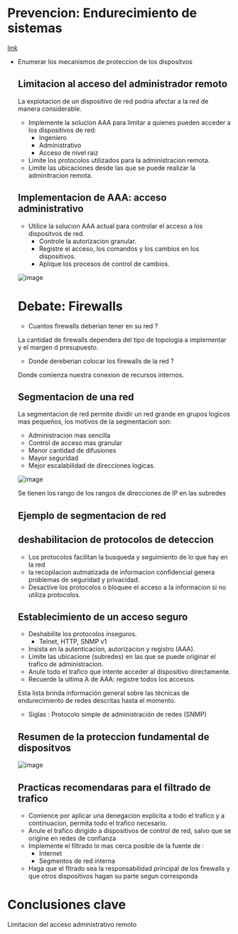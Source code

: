# Prevencion: Endurecimiento de sistemas 
[link](https://awsrestart.vitalsource.com/reader/books/PKI310ES/pageid/0)
- Enumerar los mecanismos de proteccion de los dispositvos 
  
  ## Limitacion al acceso del administrador remoto 
  La explotacion de un dispositivo de red podria afectar a la red de manera considerable.
    - Implemente la solucion AAA para limitar a quienes pueden acceder a los dispositivos de red:
      - Ingeniero 
      - Administrativo
      - Acceso de nivel raiz
    - Limite los protocolos utilizados para la administracion remota.
    - Limite las ubicaciones desde las que se puede realizar la adminitracion remota.

  ## Implementacion de AAA: acceso administrativo 
  - Utilice la solucion AAA actual para controlar el acceso a los dispositvos de red.
    - Controle la autorizacion granular.
    - Registre el acceso, los comandos y los cambios en los dispositivos. 
    - Aplique los procesos de control de cambios.

  ![image](https://user-images.githubusercontent.com/42829215/167170772-d4d3ddc6-2b49-4566-9636-0e2df992e377.png)
  
  
  # Debate: Firewalls
  
  - Cuantos firewalls deberian tener en su red ?
  
  La cantidad de firewalls dependera del tipo de topologia a implementar y el margen d presupuesto.
  
  - Donde dereberian colocar los firewalls de la red ?
  
  Donde comienza nuestra conexion de recursos internos.
  
  ## Segmentacion de una red
  La segmentacion de red permite dividir un red grande en grupos logicos mas pequeños, los motivos de la segmentacion son:
  - Administracion mas sencilla 
  - Control de acceso mas granular 
  - Menor cantidad de difusiones
  - Mayor seguridad
  - Mejor escalabilidad de direcciones logicas.
  
  ![image](https://user-images.githubusercontent.com/42829215/167173235-b1dc4883-0e3e-4d0e-8206-4eebf95a4d79.png)
  
  Se tienen los rango de los rangos de direcciones de IP en las subredes 
  
  ## Ejemplo de segmentacion de red
  
  ## deshabilitacion de protocolos de deteccion 
  - Los protocolos facilitan la busqueda y seguimiento de lo que hay en la red 
  - la recopilacion autmatizada de informacion confidencial genera problemas de seguridad y privacidad.
  - Desactive los protocolos o bloquee el acceso a la informacion si no utiliza protocolos.

  ## Establecimiento de un acceso seguro
  - Deshabilite los protocolos inseguros.
    - Telnet, HTTP, SNMP v1
  - Insista en la autenticacion, autorizacion y registro (AAA).
  - Limite las ubicacione (subredes) en las que se puede originar el trafico de administracion.
  - Anule todo el trafico que intente acceder al dispositivo directamente.
  - Recuerde la ultima A de AAA: registre todos los accesos.

  Esta lista brinda información general sobre las técnicas de endurecimiento de redes descritas hasta el momento.
  - Siglas : Protocolo simple de administración de redes (SNMP)


  ## Resumen de la proteccion fundamental de dispositvos
  
  ![image](https://user-images.githubusercontent.com/42829215/167176138-6dc5ee1d-1eb0-4eab-ba06-c96f250927bb.png)
  
  ## Practicas recomendaras para el filtrado de trafico 
  - Comience por aplicar una denegacion explicita a todo el trafico y a continuacion, permita todo el trafico necesario. 
  - Anule el trafico dirigido a dispositivos de control de red, salvo que se origine en redes de confianza
  - Implemente el filtrado lo mas cerca posible de la fuente de :
    - Internet
    - Segmentos de red interna
  - Haga que el fltrado sea la responsabilidad principal de los firewalls y que otros dispositivos hagan su parte segun corresponda


# Conclusiones clave 
Limitacion del acceso administrativo remoto

  
  
  
  
  


  
